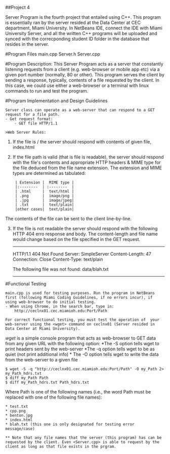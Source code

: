 ##Project 4 

Server Program
    is the fourth project that entailed using C++. This program is essentially ran by the server resided at the Data Center at CEC department, Miami University. In NetBeans IDE, connect the IDE with Miami University Server, and all the written C++ programs will be uploaded and synced with the correcponding student ID folder in the database that resides in the server. 

#Program Files 
    main.cpp
    Server.h
    Server.cpp
    
#Program Description: 
    This Server Program acts as a server that constantly listening requests from a client (e.g. web-browser or mobile app etc) via a given port number (normally, 80 or other). This program serves the client by sending a response, typically, contents of a file requested by the client. 
    In this case, we could use either a web-browser or a terminal with linux commands to run and test the program. 
    
#Program Implementation and Design Guidelines 

    Server class can operate as a web-server that can respond to a GET request for a file path. 
    - Get request format: 
        - GET file HTTP/1.1
    
    >Web Server Rules: 
    
1. If the file is / the server should respond with contents of given file, index.html 
    
2. If the file path is valid (that is file is readable), the server should respond with the file's contents and appropriate HTTP headers & MIME type for the file deduced from the file name extension. The extension and MIME types are determined as tabulated: 
    
        | Extension |  MIME type |
        |:--------  | :--------  |
        | .html     |  text/html |
        | .png      |  image/png |
        | .jpg      |  image/jpeg|
        | .txt      |  text/plain|
        |other cases|  text/plain|
        
        
The contents of the file can be sent to the client line-by-line. 

3. If the file is not readable the server should respond with the following HTTP 404 erro response and body. The content-length and file name would change based on the file specified in the GET request. 

   --------------------------------------------------
    HTTP/1.1 404 Not Found 
    Server: SimpleServer 
    Content-Length: 47 
    Connection: Close Content-Type: text/plain 
    
    The following file was not found: data/blah.txt

   --------------------------------------------------
    
#Functional Testing 

    main.cpp is used for testing purposes. Run the program in NetBeans first (following Miami Coding Guidelines, if no errors incur), if using web-browser to do initial testing. 
    - When using Chrome, in the search bar, type in: 
        http://ceclnx01.cec.miamioh.edu:Port/Path
        
    For correct functional testing, you must test the operation of  your web-server using the <wget> command on ceclnx01 (Server resided in Data Center at Miami University). 
    
*wget* is a simple console program that acts as web-browser to GET data from any given URL with the following option: 
    *The -S option tells wget to print headers sent by the web-server
    *The -q option tells wget to be as quiet (not print additional info) 
    * The -O option tells wget to write the data from the web-server to a given file
    
    $ wget -S -q "http://ceclnx01.cec.miamioh.edu:Port/Path" -O my_Path 2> my_Path_hdrs.txt 
    $ diff my_Path Path
    $ diff my_Path_hdrs.txt Path_hdrs.txt 
 
 Where Path is one of the following names (i.e., the word Path must be replaced with one of the following file names):
 
    * test.txt
    * cpp.png
    * benton.jpg
    * index.html
    * blah.txt (this one is only designated for testing error message/case)

    ** Note that any file names that the server (this program) has can be requested by the client. Even <Server.cpp> is able to request by the client as long as that file exists in the prgram. 
    
    

        

